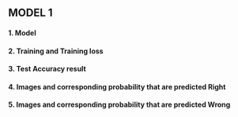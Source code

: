 ## MODEL 1
#### 1. Model
#### 2. Training and Training loss
#### 3. Test Accuracy result
#### 4. Images and corresponding probability that are predicted Right
#### 5. Images and corresponding probability that are predicted Wrong
